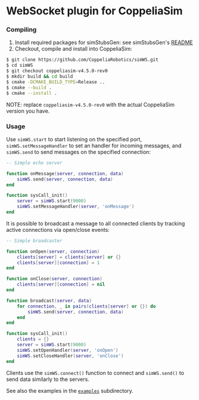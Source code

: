 # WebSocket plugin for CoppeliaSim

### Compiling

1. Install required packages for simStubsGen: see simStubsGen's [README](https://github.com/CoppeliaRobotics/include/blob/master/simStubsGen/README.md)
2. Checkout, compile and install into CoppeliaSim:
```sh
$ git clone https://github.com/CoppeliaRobotics/simWS.git
$ cd simWS
$ git checkout coppeliasim-v4.5.0-rev0
$ mkdir build && cd build
$ cmake -DCMAKE_BUILD_TYPE=Release ..
$ cmake --build .
$ cmake --install .
```

NOTE: replace `coppeliasim-v4.5.0-rev0` with the actual CoppeliaSim version you have.

### Usage

Use `simWS.start` to start listening on the specified port, `simWS.setMessageHandler` to set an handler for incoming messages, and `simWS.send` to send messages on the specified connection:

```lua
-- Simple echo server

function onMessage(server, connection, data)
    simWS.send(server, connection, data)
end

function sysCall_init()
    server = simWS.start(9000)
    simWS.setMessageHandler(server, 'onMessage')
end
```

It is possible to broadcast a message to all connected clients by tracking active connections via open/close events:

```lua
-- Simple broadcaster

function onOpen(server, connection)
    clients[server] = clients[server] or {}
    clients[server][connection] = 1
end

function onClose(server, connection)
    clients[server][connection] = nil
end

function broadcast(server, data)
    for connection, _ in pairs(clients[server] or {}) do
        simWS.send(server, connection, data)
    end
end

function sysCall_init()
    clients = {}
    server = simWS.start(9000)
    simWS.setOpenHandler(server, 'onOpen')
    simWS.setCloseHandler(server, 'onClose')
end
```

Clients use the `simWS.connect()` function to connect and `simWS.send()` to send data similarly to the servers.

See also the examples in the [`examples`](examples) subdirectory.
